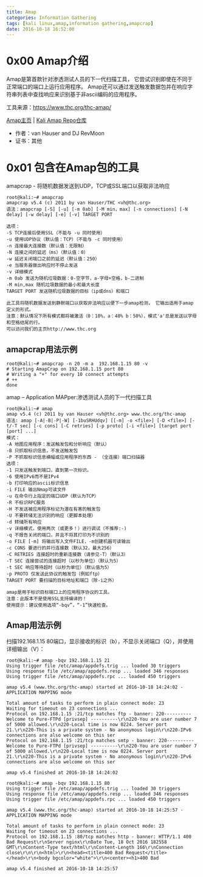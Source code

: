 ```yaml
---
title: Amap
categories: Information Gathering
tags: [kali linux,amap,information gathering,amapcrap]
date: 2016-10-18 16:52:00
---
```

0x00 Amap介绍
===========

Amap是第首款针对渗透测试人员的下一代扫描工具， 它尝试识别即使在不同于正常端口的端口上运行应用程序。
Amap还可以通过发送触发数据包并在响应字符串列表中查找响应来识别基于非ascii编码的应用程序。

工具来源：https://www.thc.org/thc-amap/

[Amap主页][1] | [Kali Amap Repo仓库][2]

 - 作者：van Hauser and DJ RevMoon
 - 证书：其他

0x01 包含在Amap包的工具
================

amapcrap - 将随机数据发送到UDP，TCP或SSL端口以获取非法响应

```shell
root@kali:~# amapcrap 
amapcrap v5.4 (c) 2011 by van Hauser/THC <vh@thc.org>
语法：amapcrap [-S] [-u] [-m 0ab] [-M min，max] [-n connections] [-N delay] [-w delay] [-e] [-v] TARGET PORT 

选项： 
-S TCP连接后使用SSL（不能与 -u 同时使用） 
-u 使用UDP协议（默认值：TCP）（不能与 -c 同时使用） 
-n 连接最大连接数（默认值：无限制） 
-N 连接之间的延迟（ms）（默认值：0） 
-w 延迟关闭端口之前的延迟（默认值：250） 
-e 当服务器做出响应时不停止发送 
-v 详细模式 
-m 0ab 发送为随机垃圾数据：0-空字节，a-字母+空格，b-二进制 
-M min,max 随机垃圾数据的最小和最大长度 
TARGET PORT 发送随机垃圾数据的目标（ip或dns）和端口

此工具将随机数据发送到静默端口以获取非法响应以便下一步amap检测， 它输出适用于amap定义的形式。 
注意：默认情况下所有模式都将被激活（0：10%，a：40% b：50%），模式'a'总是发送以字母和空格结尾的行。 
可以访问我们的主页http://www.thc.org
```

amapcrap用法示例
------------

```shell
root@kali:~# amapcrap -n 20 -m a  192.168.1.15 80 -v
# Starting AmapCrap on 192.168.1.15 port 80
# Writing a "+" for every 10 connect attempts
# ++
done
```

amap – Application MAPper:渗透测试人员的下一代扫描工具

```shell
root@kali:~# amap
amap v5.4 (c) 2011 by van Hauser <vh@thc.org> www.thc.org/thc-amap
语法: amap [-A|-B|-P|-W] [-1buSRHUdqv] [[-m] -o <file>] [-D <file>] [-t/-T sec] [-c cons] [-C retries] [-p proto] [-i <file>] [target port [port] ...]
模式： 
-A 地图应用程序：发送触发包和分析响应（默认） 
-B 只抓取标识信息，不发送触发包
-P 不抓取标识信息横幅或应用程序的东西 - （全连接）端口扫描器 
选项： 
-1 只发送触发到端口，直到第一次标识。
-6 使用IPv6而不是IPv4 
-b 打印响应的ascii标识信息 
-i FILE 输出Nmap可读文件 
-u 在命令行上指定的端口UDP（默认为TCP） 
-R 不标识RPC服务 
-H 不发送被应用程序标记为潜在有害的触发包
-U 不要转储无法识别的响应（更脚本处理） 
-d 转储所有响应 
-v 详细模式，使用两次（或更多！）进行调试（不推荐:-) 
-q 不报告关闭的端口，并且不将其打印为不识别的 
-o FILE [-m] 将输出写入文件FILE，-m创建机器可读输出 
-c CONS 要进行的并行连接数（默认32，最大256） 
-C RETRIES 连接超时的重新连接数（请参见-T）（默认3） 
-T SEC 连接尝试的连接超时（以秒为单位）（默认为5） 
-t SEC 响应等待超时（以秒为单位）（默认值为5） 
-p PROTO 仅发送此协议的触发包（例如ftp） 
TARGET PORT 要扫描的目标地址和端口（除-i之外）
 
amap是用于标识目标端口上的应用程序协议的工具。 
注意：此版本不是使用SSL支持编译的！ 
使用提示：建议使用选项“-bqv”，“-1”快速检查。
```
Amap用法示例
-----------------

扫描192.168.1.15 80端口，显示接收的标识（b），不显示关闭端口（Q），并使用详细输出（V）：
```shell
root@kali:~# amap -bqv 192.168.1.15 21 
Using trigger file /etc/amap/appdefs.trig ... loaded 30 triggers
Using response file /etc/amap/appdefs.resp ... loaded 346 responses
Using trigger file /etc/amap/appdefs.rpc ... loaded 450 triggers

amap v5.4 (www.thc.org/thc-amap) started at 2016-10-18 14:24:02 - APPLICATION MAPPING mode

Total amount of tasks to perform in plain connect mode: 23
Waiting for timeout on 23 connections ...
Protocol on 192.168.1.15 :21/tcp matches ftp - banner: 220---------- Welcome to Pure-FTPd [privsep] ----------\r\n220-You are user number 7 of 5000 allowed.\r\n220-Local time is now 0224. Server port 21.\r\n220-This is a private system - No anonymous login\r\n220-IPv6 connections are also welcome on this ser
Protocol on 192.168.1.15 :21/tcp matches smtp - banner: 220---------- Welcome to Pure-FTPd [privsep] ----------\r\n220-You are user number 7 of 5000 allowed.\r\n220-Local time is now 0224. Server port 21.\r\n220-This is a private system - No anonymous login\r\n220-IPv6 connections are also welcome on this ser

amap v5.4 finished at 2016-10-18 14:24:02
```

```shell
root@kali:~# amap -bqv 192.168.1.15 80 
Using trigger file /etc/amap/appdefs.trig ... loaded 30 triggers
Using response file /etc/amap/appdefs.resp ... loaded 346 responses
Using trigger file /etc/amap/appdefs.rpc ... loaded 450 triggers

amap v5.4 (www.thc.org/thc-amap) started at 2016-10-18 14:25:57 - APPLICATION MAPPING mode

Total amount of tasks to perform in plain connect mode: 23
Waiting for timeout on 23 connections ...
Protocol on 192.168.1.15 :80/tcp matches http - banner: HTTP/1.1 400 Bad Request\r\nServer nginx\r\nDate Tue, 18 Oct 2016 182558 GMT\r\nContent-Type text/html\r\nContent-Length 166\r\nConnection close\r\n\r\n<html>\r\n<head><title>400 Bad Request</title></head>\r\n<body bgcolor="white">\r\n<center><h1>400 Bad

amap v5.4 finished at 2016-10-18 14:25:57
```


  [1]: http://www.thc.org/thc-amap/
  [2]: http://git.kali.org/gitweb/?p=packages/amap.git;a=summary
